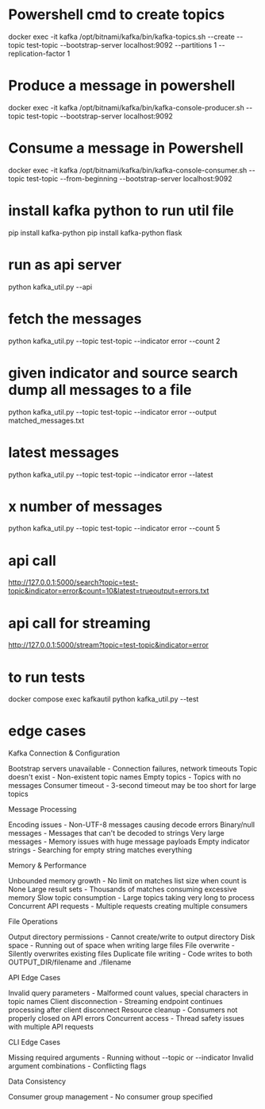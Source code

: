 # Powershell cmd to create topics
docker exec -it kafka /opt/bitnami/kafka/bin/kafka-topics.sh --create --topic 
test-topic --bootstrap-server localhost:9092 --partitions 1 --replication-factor 1

# Produce a message in powershell
docker exec -it kafka /opt/bitnami/kafka/bin/kafka-console-producer.sh --topic test-topic --bootstrap-server localhost:9092

# Consume a message in Powershell
docker exec -it kafka /opt/bitnami/kafka/bin/kafka-console-consumer.sh --topic test-topic --from-beginning --bootstrap-server localhost:9092

# install kafka python to run util file
pip install kafka-python
pip install kafka-python flask

# run as api server
python kafka_util.py --api


# fetch the messages 
python kafka_util.py --topic test-topic --indicator error --count 2

# given indicator and source search dump all messages to a file
python kafka_util.py --topic test-topic --indicator error --output matched_messages.txt

# latest messages
python kafka_util.py --topic test-topic --indicator error --latest


# x number of messages
python kafka_util.py --topic test-topic --indicator error --count 5

# api call
http://127.0.0.1:5000/search?topic=test-topic&indicator=error&count=10&latest=trueoutput=errors.txt

# api call for streaming
http://127.0.0.1:5000/stream?topic=test-topic&indicator=error

# to run tests
docker compose exec kafkautil python kafka_util.py --test


# edge cases
Kafka Connection & Configuration

Bootstrap servers unavailable - Connection failures, network timeouts
Topic doesn't exist - Non-existent topic names
Empty topics - Topics with no messages
Consumer timeout - 3-second timeout may be too short for large topics

Message Processing

Encoding issues - Non-UTF-8 messages causing decode errors
Binary/null messages - Messages that can't be decoded to strings
Very large messages - Memory issues with huge message payloads
Empty indicator strings - Searching for empty string matches everything

Memory & Performance

Unbounded memory growth - No limit on matches list size when count is None
Large result sets - Thousands of matches consuming excessive memory
Slow topic consumption - Large topics taking very long to process
Concurrent API requests - Multiple requests creating multiple consumers

File Operations

Output directory permissions - Cannot create/write to output directory
Disk space - Running out of space when writing large files
File overwrite - Silently overwrites existing files
Duplicate file writing - Code writes to both OUTPUT_DIR/filename and ./filename

API Edge Cases

Invalid query parameters - Malformed count values, special characters in topic names
Client disconnection - Streaming endpoint continues processing after client disconnect
Resource cleanup - Consumers not properly closed on API errors
Concurrent access - Thread safety issues with multiple API requests

CLI Edge Cases

Missing required arguments - Running without --topic or --indicator
Invalid argument combinations - Conflicting flags

Data Consistency

Consumer group management - No consumer group specified

